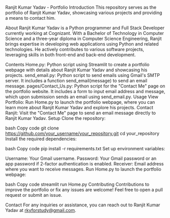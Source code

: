 Ranjit Kumar Yadav - Portfolio
Introduction
This repository serves as the portfolio of Ranjit Kumar Yadav, showcasing various projects and providing a means to contact him.

About
Ranjit Kumar Yadav is a Python programmer and Full Stack Developer currently working at Cognizant. With a Bachelor of Technology in Computer Science and a three-year diploma in Computer Science Engineering, Ranjit brings expertise in developing web applications using Python and related technologies. He actively contributes to various software projects, leveraging skills in both front-end and back-end development.

Contents
Home.py: Python script using Streamlit to create a portfolio webpage with details about Ranjit Kumar Yadav and showcasing his projects.
send_email.py: Python script to send emails using Gmail's SMTP server. It includes a function send_email(message) to send an email message.
pages/Contact_Us.py: Python script for the "Contact Me" page on the portfolio website. It includes a form to input email address and message, which upon submission sends an email using send_email.py.
Usage
View Portfolio: Run Home.py to launch the portfolio webpage, where you can learn more about Ranjit Kumar Yadav and explore his projects.
Contact Ranjit: Visit the "Contact Me" page to send an email message directly to Ranjit Kumar Yadav.
Setup
Clone the repository:

bash
Copy code
git clone https://github.com/your_username/your_repository.git
cd your_repository
Install the required dependencies:

bash
Copy code
pip install -r requirements.txt
Set up environment variables:

Username: Your Gmail username.
Password: Your Gmail password or an app password if 2-factor authentication is enabled.
Receiver: Email address where you want to receive messages.
Run Home.py to launch the portfolio webpage:

bash
Copy code
streamlit run Home.py
Contributing
Contributions to improve the portfolio or fix any issues are welcome! Feel free to open a pull request or submit an issue.

Contact
For any inquiries or assistance, you can reach out to Ranjit Kumar Yadav at rkyforstudy@gmail.com.


